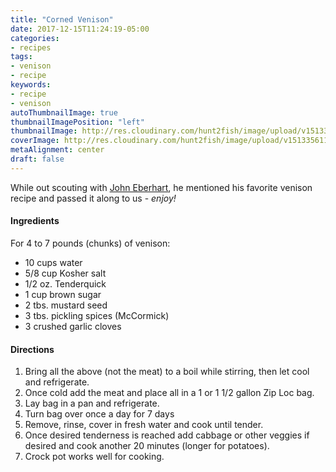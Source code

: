 ```yaml
---
title: "Corned Venison"
date: 2017-12-15T11:24:19-05:00
categories:
- recipes 
tags:
- venison
- recipe
keywords:
- recipe
- venison
autoThumbnailImage: true 
thumbnailImagePosition: "left"
thumbnailImage: http://res.cloudinary.com/hunt2fish/image/upload/v1513356118/home-style-corned-venison-deer-meat-recipes_gwxa00.jpg
coverImage: http://res.cloudinary.com/hunt2fish/image/upload/v1513356118/home-style-corned-venison-deer-meat-recipes_gwxa00.jpg
metaAlignment: center
draft: false 
---
```

While out scouting with [John Eberhart](http://www.eberhartswhitetailworkshop.com), he mentioned his favorite venison recipe and passed it along to us - *enjoy!*

<!--more-->

#### Ingredients

For 4 to 7 pounds (chunks) of venison:

* 10 cups water
* 5/8 cup Kosher salt
* 1/2 oz. Tenderquick
* 1 cup brown sugar
* 2 tbs. mustard seed
* 3 tbs. pickling spices (McCormick)
* 3 crushed garlic cloves

#### Directions

1. Bring all the above (not the meat) to a boil while stirring, then let cool and refrigerate.
2. Once cold add the meat and place all in a 1 or 1 1/2 gallon Zip Loc bag.
3. Lay bag in a pan and refrigerate.
4. Turn bag over once a day for 7 days
5. Remove, rinse, cover in fresh water and cook until tender.
6. Once desired tenderness is reached add cabbage or other veggies if desired and cook another 20 minutes (longer for potatoes).
7. Crock pot works well for cooking.

